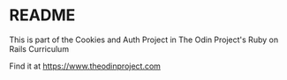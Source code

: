 # README

This is part of the Cookies and Auth Project in The Odin Project's Ruby on Rails Curriculum

Find it at https://www.theodinproject.com
